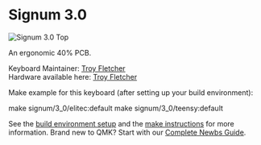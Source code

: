 # Signum 3.0

![Signum 3.0 Top](https://i.redd.it/vl54yl36bpz11.jpg)

An ergonomic 40% PCB.

Keyboard Maintainer: [Troy Fletcher](http://troyfletcher.net/)  
Hardware available here: [Troy Fletcher](http://troyfletcher.net/keyboard_sales.html)  

Make example for this keyboard (after setting up your build environment):

   make signum/3_0/elitec:default
   make signum/3_0/teensy:default

See the [build environment setup](https://docs.qmk.fm/#/getting_started_build_tools) and the [make instructions](https://docs.qmk.fm/#/getting_started_make_guide) for more information. Brand new to QMK? Start with our [Complete Newbs Guide](https://docs.qmk.fm/#/newbs).
